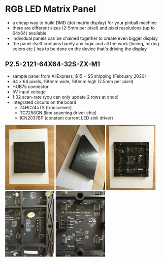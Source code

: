# RGB LED Matrix Panel

- a cheap way to build DMD (dot matrix display) for your pinball machine
- there are different sizes (2-5mm per pixel) and pixel resolutions (up to 64x64) available
- individual panels can be chained together to create even bigger display
- the panel itself contains barely any logic and all the work (timing, mixing colors etc.) has to be done on the device that's driving the display


## P2.5-2121-64X64-32S-ZX-M1
- sample panel from AliExpress, $15 + $5 shipping (February 2020)
- 64 x 64 pixels, 160mm wide, 160mm high (2.5mm per pixel)
- HUB75 connector
- 5V input voltage
- 1:32 scan-rate (you can only update 2 rows at once)
- integrated circuits on the board
  - 74HC245TS (transceiver)
  - TC7258GN (line scanning driver chip)
  - ICN2037BP (constant current LED sink driver)

<a href="IMAGES/LED_MATRIX_00.JPG"><img src="IMAGES/LED_MATRIX_00_thumbnail.jpg"></a>
<a href="IMAGES/LED_MATRIX_01.JPG"><img src="IMAGES/LED_MATRIX_01_thumbnail.jpg"></a>
<a href="IMAGES/LED_MATRIX_02.JPG"><img src="IMAGES/LED_MATRIX_02_thumbnail.jpg"></a>
<a href="IMAGES/LED_MATRIX_03.JPG"><img src="IMAGES/LED_MATRIX_03_thumbnail.jpg"></a>
<a href="IMAGES/LED_MATRIX_04.JPG"><img src="IMAGES/LED_MATRIX_04_thumbnail.jpg"></a>
